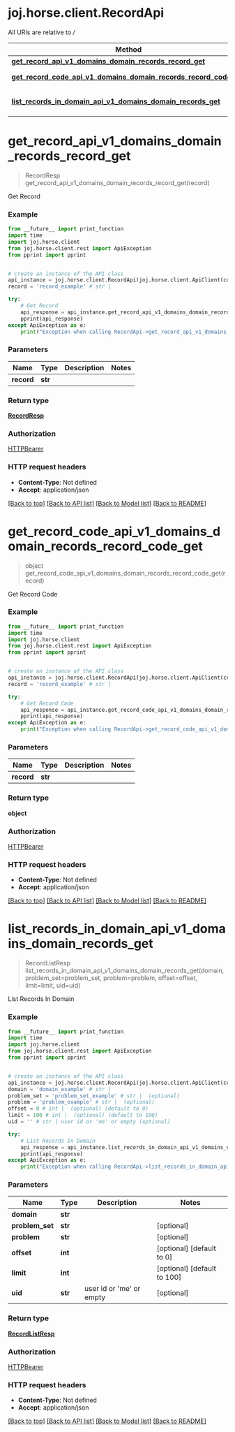 # joj.horse.client.RecordApi

All URIs are relative to */*

Method | HTTP request | Description
------------- | ------------- | -------------
[**get_record_api_v1_domains_domain_records_record_get**](RecordApi.md#get_record_api_v1_domains_domain_records_record_get) | **GET** /api/v1/domains/{domain}/records/{record} | Get Record
[**get_record_code_api_v1_domains_domain_records_record_code_get**](RecordApi.md#get_record_code_api_v1_domains_domain_records_record_code_get) | **GET** /api/v1/domains/{domain}/records/{record}/code | Get Record Code
[**list_records_in_domain_api_v1_domains_domain_records_get**](RecordApi.md#list_records_in_domain_api_v1_domains_domain_records_get) | **GET** /api/v1/domains/{domain}/records | List Records In Domain

# **get_record_api_v1_domains_domain_records_record_get**
> RecordResp get_record_api_v1_domains_domain_records_record_get(record)

Get Record

### Example
```python
from __future__ import print_function
import time
import joj.horse.client
from joj.horse.client.rest import ApiException
from pprint import pprint


# create an instance of the API class
api_instance = joj.horse.client.RecordApi(joj.horse.client.ApiClient(configuration))
record = 'record_example' # str | 

try:
    # Get Record
    api_response = api_instance.get_record_api_v1_domains_domain_records_record_get(record)
    pprint(api_response)
except ApiException as e:
    print("Exception when calling RecordApi->get_record_api_v1_domains_domain_records_record_get: %s\n" % e)
```

### Parameters

Name | Type | Description  | Notes
------------- | ------------- | ------------- | -------------
 **record** | **str**|  | 

### Return type

[**RecordResp**](RecordResp.md)

### Authorization

[HTTPBearer](../README.md#HTTPBearer)

### HTTP request headers

 - **Content-Type**: Not defined
 - **Accept**: application/json

[[Back to top]](#) [[Back to API list]](../README.md#documentation-for-api-endpoints) [[Back to Model list]](../README.md#documentation-for-models) [[Back to README]](../README.md)

# **get_record_code_api_v1_domains_domain_records_record_code_get**
> object get_record_code_api_v1_domains_domain_records_record_code_get(record)

Get Record Code

### Example
```python
from __future__ import print_function
import time
import joj.horse.client
from joj.horse.client.rest import ApiException
from pprint import pprint


# create an instance of the API class
api_instance = joj.horse.client.RecordApi(joj.horse.client.ApiClient(configuration))
record = 'record_example' # str | 

try:
    # Get Record Code
    api_response = api_instance.get_record_code_api_v1_domains_domain_records_record_code_get(record)
    pprint(api_response)
except ApiException as e:
    print("Exception when calling RecordApi->get_record_code_api_v1_domains_domain_records_record_code_get: %s\n" % e)
```

### Parameters

Name | Type | Description  | Notes
------------- | ------------- | ------------- | -------------
 **record** | **str**|  | 

### Return type

**object**

### Authorization

[HTTPBearer](../README.md#HTTPBearer)

### HTTP request headers

 - **Content-Type**: Not defined
 - **Accept**: application/json

[[Back to top]](#) [[Back to API list]](../README.md#documentation-for-api-endpoints) [[Back to Model list]](../README.md#documentation-for-models) [[Back to README]](../README.md)

# **list_records_in_domain_api_v1_domains_domain_records_get**
> RecordListResp list_records_in_domain_api_v1_domains_domain_records_get(domain, problem_set=problem_set, problem=problem, offset=offset, limit=limit, uid=uid)

List Records In Domain

### Example
```python
from __future__ import print_function
import time
import joj.horse.client
from joj.horse.client.rest import ApiException
from pprint import pprint


# create an instance of the API class
api_instance = joj.horse.client.RecordApi(joj.horse.client.ApiClient(configuration))
domain = 'domain_example' # str | 
problem_set = 'problem_set_example' # str |  (optional)
problem = 'problem_example' # str |  (optional)
offset = 0 # int |  (optional) (default to 0)
limit = 100 # int |  (optional) (default to 100)
uid = '' # str | user id or 'me' or empty (optional)

try:
    # List Records In Domain
    api_response = api_instance.list_records_in_domain_api_v1_domains_domain_records_get(domain, problem_set=problem_set, problem=problem, offset=offset, limit=limit, uid=uid)
    pprint(api_response)
except ApiException as e:
    print("Exception when calling RecordApi->list_records_in_domain_api_v1_domains_domain_records_get: %s\n" % e)
```

### Parameters

Name | Type | Description  | Notes
------------- | ------------- | ------------- | -------------
 **domain** | **str**|  | 
 **problem_set** | **str**|  | [optional] 
 **problem** | **str**|  | [optional] 
 **offset** | **int**|  | [optional] [default to 0]
 **limit** | **int**|  | [optional] [default to 100]
 **uid** | **str**| user id or &#x27;me&#x27; or empty | [optional] 

### Return type

[**RecordListResp**](RecordListResp.md)

### Authorization

[HTTPBearer](../README.md#HTTPBearer)

### HTTP request headers

 - **Content-Type**: Not defined
 - **Accept**: application/json

[[Back to top]](#) [[Back to API list]](../README.md#documentation-for-api-endpoints) [[Back to Model list]](../README.md#documentation-for-models) [[Back to README]](../README.md)

